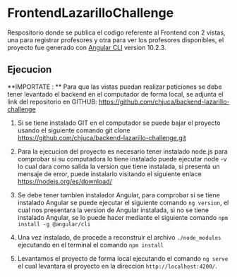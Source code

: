 # FrontendLazarilloChallenge
Respositorio donde se publica el codigo referente al Frontend con 2 vistas, una para registrar profesores y otra para ver los profesores disponibles, el proyecto fue generado con [Angular CLI](https://github.com/angular/angular-cli) version 10.2.3.

## Ejecucion

**IMPORTATE : ** Para que las vistas puedan realizar peticiones se debe tener levantado el backend en el computador de forma local, se adjunta el link del repositorio en GITHUB: https://github.com/chjuca/backend-lazarillo-challenge

1. Si se tiene instalado GIT en el computador se puede bajar el proyecto usando el siguiente comando git clone https://github.com/chjuca/backend-lazarillo-challenge.git

2. Para la ejecucion del proyecto es necesario tener instalado node.js para comprobar si su computadora lo tiene instalado puede ejecutar node -v lo cual dara como salida la version que tiene instalada, si presenta un mensaje de error, puede instalarlo visitando el siguiente enlace https://nodejs.org/es/download/
 
3. Se debe tener tambien instalador Angular, para comprobar si se tiene instalado Angular se puede ejecutar el siguiente comando `ng version`, el cual nos presentara la version de Angular instalada, si no se tiene instalado Angular, se lo puede hacer mediante el siguiente comando `npm install -g @angular/cli`

4. Una vez instalado, de procede a reconstruir el archivo `./node_modules` ejecutando en el terminal el comando `npm install`

5. Levantamos el proyecto de forma local ejecutando el comando `ng serve` el cual levantara el proyecto en la direccion `http://localhost:4200/`.